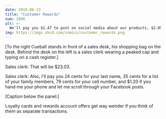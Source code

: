 ```yaml
---
date: 2018-06-13
title: "Customer Rewards"
num: 2006
alt: >-
  We'll pay you $1.47 to post on social media about our products, $2.05 to mention it in any group chats you're in, and 11 cents per passenger each time you drive your office carpool past one of our billboards.
img: https://imgs.xkcd.com/comics/customer_rewards.png
---
```

[To the right Cueball stands in front of a sales desk, his shopping bag on the desk. Behind the desk on the left is a sales clerk wearing a peaked cap and typing on a cash register.]

Sales clerk: That will be $23.03.

Sales clerk: Also, I'll pay you 24 cents for your last name, 35 cents for a list of your family members, 79 cents for your cell number, and $1.20 if you hand me your phone and let me scroll through your Facebook posts.

[Caption below the panel:]

Loyalty cards and rewards account offers get way weirder if you think of them as separate transactions.